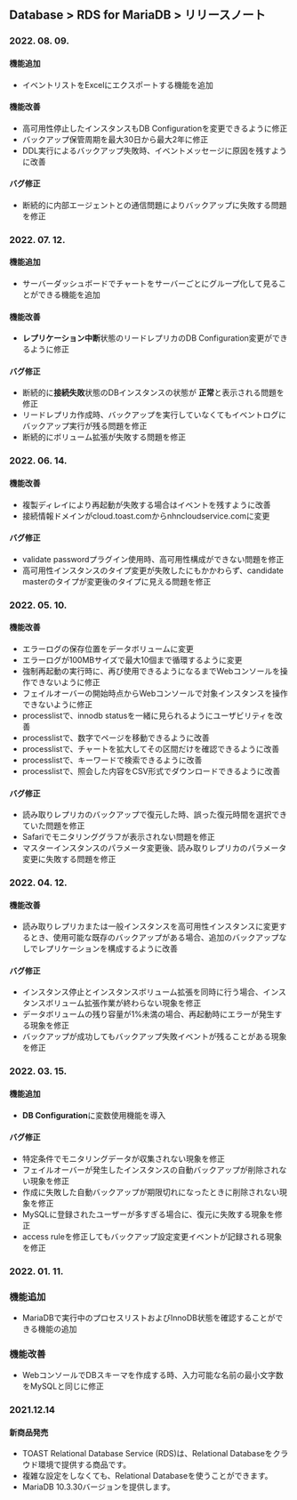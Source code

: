 ## Database > RDS for MariaDB > リリースノート

### 2022. 08. 09.

#### 機能追加

* イベントリストをExcelにエクスポートする機能を追加

#### 機能改善

* 高可用性停止したインスタンスもDB Configurationを変更できるように修正
* バックアップ保管周期を最大30日から最大2年に修正
* DDL実行によるバックアップ失敗時、イベントメッセージに原因を残すように改善

#### バグ修正

* 断続的に内部エージェントとの通信問題によりバックアップに失敗する問題を修正

### 2022. 07. 12.

#### 機能追加

* サーバーダッシュボードでチャートをサーバーごとにグループ化して見ることができる機能を追加

#### 機能改善

* **レプリケーション中断**状態のリードレプリカのDB Configuration変更ができるように修正

#### バグ修正

* 断続的に**接続失敗**状態のDBインスタンスの状態が **正常**と表示される問題を修正
* リードレプリカ作成時、バックアップを実行していなくてもイベントログにバックアップ実行が残る問題を修正
* 断続的にボリューム拡張が失敗する問題を修正

### 2022. 06. 14.

#### 機能改善

* 複製ディレイにより再起動が失敗する場合はイベントを残すように改善
* 接続情報ドメインがcloud.toast.comからnhncloudservice.comに変更

#### バグ修正

* validate passwordプラグイン使用時、高可用性構成ができない問題を修正
* 高可用性インスタンスのタイプ変更が失敗したにもかかわらず、candidate masterのタイプが変更後のタイプに見える問題を修正

### 2022. 05. 10.

#### 機能改善

* エラーログの保存位置をデータボリュームに変更
* エラーログが100MBサイズで最大10個まで循環するように変更
* 強制再起動の実行時に、再び使用できるようになるまでWebコンソールを操作できないように修正
* フェイルオーバーの開始時点からWebコンソールで対象インスタンスを操作できないように修正
* processlistで、innodb statusを一緒に見られるようにユーザビリティを改善
* processlistで、数字でページを移動できるように改善
* processlistで、チャートを拡大してその区間だけを確認できるように改善
* processlistで、キーワードで検索できるように改善
* processlistで、照会した内容をCSV形式でダウンロードできるように改善

#### バグ修正

* 読み取りレプリカのバックアップで復元した時、誤った復元時間を選択できていた問題を修正
* Safariでモニタリンググラフが表示されない問題を修正
* マスターインスタンスのパラメータ変更後、読み取りレプリカのパラメータ変更に失敗する問題を修正

### 2022. 04. 12.

#### 機能改善

* 読み取りレプリカまたは一般インスタンスを高可用性インスタンスに変更するとき、使用可能な既存のバックアップがある場合、追加のバックアップなしでレプリケーションを構成するように改善

#### バグ修正

* インスタンス停止とインスタンスボリューム拡張を同時に行う場合、インスタンスボリューム拡張作業が終わらない現象を修正
* データボリュームの残り容量が1%未満の場合、再起動時にエラーが発生する現象を修正
* バックアップが成功してもバックアップ失敗イベントが残ることがある現象を修正

### 2022. 03. 15.

#### 機能追加

* **DB Configuration**に変数使用機能を導入

#### バグ修正

* 特定条件でモニタリングデータが収集されない現象を修正
* フェイルオーバーが発生したインスタンスの自動バックアップが削除されない現象を修正
* 作成に失敗した自動バックアップが期限切れになったときに削除されない現象を修正
* MySQLに登録されたユーザーが多すぎる場合に、復元に失敗する現象を修正
* access ruleを修正してもバックアップ設定変更イベントが記録される現象を修正

### 2022. 01. 11.

### 機能追加

* MariaDBで実行中のプロセスリストおよびInnoDB状態を確認することができる機能の追加

### 機能改善

* WebコンソールでDBスキーマを作成する時、入力可能な名前の最小文字数をMySQLと同じに修正

### 2021.12.14

#### 新商品発売

- TOAST Relational Database Service (RDS)は、Relational Databaseをクラウド環境で提供する商品です。
- 複雑な設定をしなくても、Relational Databaseを使うことができます。
- MariaDB 10.3.30バージョンを提供します。
